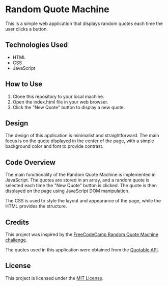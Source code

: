 # Random Quote Machine

This is a simple web application that displays random quotes each time the user clicks a button.

## Technologies Used

- HTML
- CSS
- JavaScript

## How to Use

1. Clone this repository to your local machine.
2. Open the index.html file in your web browser.
3. Click the "New Quote" button to display a new quote.

## Design

The design of this application is minimalist and straightforward. The main focus is on the quote displayed in the center of the page, with a simple background color and font to provide contrast.

## Code Overview

The main functionality of the Random Quote Machine is implemented in JavaScript. The quotes are stored in an array, and a random quote is selected each time the "New Quote" button is clicked. The quote is then displayed on the page using JavaScript DOM manipulation.

The CSS is used to style the layout and appearance of the page, while the HTML provides the structure.

## Credits

This project was inspired by the [FreeCodeCamp Random Quote Machine challenge](https://www.freecodecamp.org/learn/front-end-libraries/front-end-libraries-projects/build-a-random-quote-machine).

The quotes used in this application were obtained from the [Quotable API](https://github.com/lukePeavey/quotable).

## License

This project is licensed under the [MIT License](https://opensource.org/licenses/MIT).
